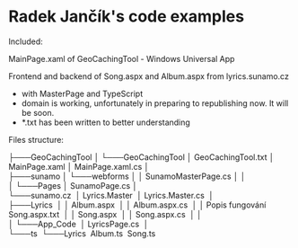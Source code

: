 # Radek Jančík's code examples

Included:

MainPage.xaml of GeoCachingTool - Windows Universal App

Frontend and backend of Song.aspx and Album.aspx from lyrics.sunamo.cz 

- with MasterPage and TypeScript 
- domain is working, unfortunately in preparing to republishing now. It will be soon. 
- *.txt has been written to better understanding



Files structure:

├───GeoCachingTool
│   └───GeoCachingTool
│           GeoCachingTool.txt
│           MainPage.xaml
│           MainPage.xaml.cs
│           
├───sunamo
│   └───webforms
│       │   SunamoMasterPage.cs
│       │   
│       └───Pages
│               SunamoPage.cs
│               
└───sunamo.cz
​    │   Lyrics.Master
​    │   Lyrics.Master.cs
​    │   
​    ├───Lyrics
​    │   │   Album.aspx
​    │   │   Album.aspx.cs
​    │   │   Popis fungování Song.aspx.txt
​    │   │   Song.aspx
​    │   │   Song.aspx.cs
​    │   │   
​    │   └───App_Code
​    │           LyricsPage.cs
​    │           
​    └───ts
​        └───Lyrics
​                Album.ts
​                Song.ts